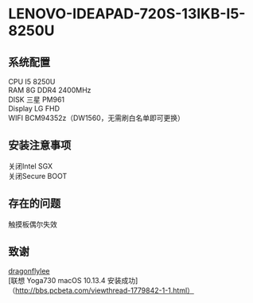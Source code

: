 LENOVO-IDEAPAD-720S-13IKB-I5-8250U
========

系统配置
---
CPU  I5 8250U<br> 
RAM  8G DDR4 2400MHz<br> 
DISK 三星 PM961<br> 
Display LG FHD<br> 
WIFI BCM94352z（DW1560，无需刷白名单即可更换）<br> 

安装注意事项
----
关闭Intel SGX<br> 
关闭Secure BOOT<br> 

存在的问题
----
触摸板偶尔失效

致谢
----
[dragonflylee](http://i.pcbeta.com/space-uid-887403.html)<br> 
[联想 Yoga730 macOS 10.13.4 安装成功]（http://bbs.pcbeta.com/viewthread-1779842-1-1.html）<br> 

